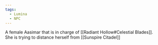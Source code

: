 ```yaml
---
tags:
  - Lumina
  - NPC
---
```

A female Aasimar that is in charge of [[Radiant Hollow#Celestial Blades]]. She is trying to distance herself from [[Sunspire Citadel]]